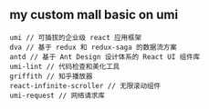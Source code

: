 ## my custom mall basic on umi

````
umi // 可插拔的企业级 react 应用框架
dva // 基于 redux 和 redux-saga 的数据流方案
antd // 基于 Ant Design 设计体系的 React UI 组件库
umi-lint // 代码检查和美化工具
griffith // 知乎播放器
react-infinite-scroller // 无限滚动组件
umi-request // 网络请求库
````
